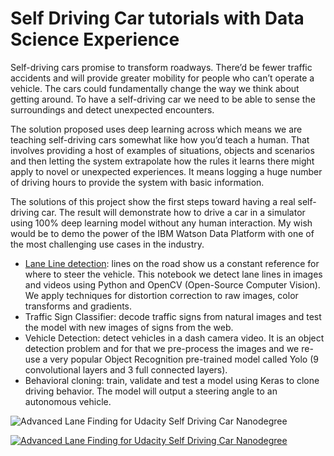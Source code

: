 # Self Driving Car tutorials with Data Science Experience

Self-driving cars promise to transform roadways. There’d be fewer traffic accidents and will provide greater mobility for people who can’t operate a vehicle. The cars could fundamentally change the way we think about getting around. To have a self-driving car we need to be able to sense the surroundings and detect unexpected encounters.

The solution proposed uses deep learning across which means we are teaching self-driving cars somewhat like how you’d teach a human. That involves providing a host of examples of situations, objects and scenarios and then letting the system extrapolate how the rules it learns there might apply to novel or unexpected experiences. It means logging a huge number of driving hours to provide the system with basic information.

The solutions of this project show the first steps toward having a real self-driving car. The result will demonstrate how to drive a car in a simulator using 100% deep learning model without any human interaction. My wish would be to demo the power of the IBM Watson Data Platform with one of the most challenging use cases in the industry.
- [Lane Line detection](https://github.com/aruizga7/Self-Driving-Car-in-DSX/tree/master/1.%20Line%20Lane%20Detection): lines on the road show us a constant reference for where to steer the vehicle. This notebook we detect lane lines in images and videos using Python and OpenCV (Open-Source Computer Vision). We apply techniques for distortion correction to raw images, color transforms and gradients. 
- Traffic Sign Classifier: decode traffic signs from natural images and test the model with new images of signs from the web.
- Vehicle Detection: detect vehicles in a dash camera video. It is an object detection problem and for that we pre-process the images and we re-use a very popular Object Recognition pre-trained model called Yolo (9 convolutional layers and 3 full connected layers). 
- Behavioral cloning: train, validate and test a model using Keras to clone driving behavior. The model will output a steering angle to an autonomous vehicle. 

![Advanced Lane Finding for Udacity Self Driving Car Nanodegree](https://github.com/aruizga7/Self-Driving-Car-in-DSX/raw/master/DSX-selfdrivingcar.png)




[![Advanced Lane Finding for Udacity Self Driving Car Nanodegree](https://img.youtube.com/vi/yS0ocyJpHRU/0.jpg)](https://www.youtube.com/watch?v=yS0ocyJpHRU)
